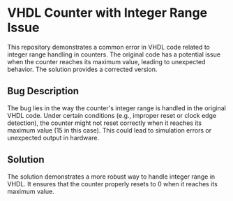 # VHDL Counter with Integer Range Issue

This repository demonstrates a common error in VHDL code related to integer range handling in counters. The original code has a potential issue when the counter reaches its maximum value, leading to unexpected behavior.  The solution provides a corrected version.

## Bug Description
The bug lies in the way the counter's integer range is handled in the original VHDL code.  Under certain conditions (e.g., improper reset or clock edge detection), the counter might not reset correctly when it reaches its maximum value (15 in this case). This could lead to simulation errors or unexpected output in hardware.

## Solution
The solution demonstrates a more robust way to handle integer range in VHDL. It ensures that the counter properly resets to 0 when it reaches its maximum value.
